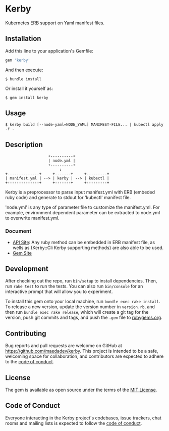 # Kerby

Kubernetes ERB support on Yaml manifest files.

## Installation

Add this line to your application's Gemfile:

```ruby
gem 'kerby'
```

And then execute:

    $ bundle install

Or install it yourself as:

    $ gem install kerby

## Usage

    $ kerby build [--node-yaml=NODE_YAML] MANIFEST-FILE... | kubectl apply -f -

## Description

                       +----------+
                       | node.yml |
                       +----------+
                            ↓
    +--------------+     +-------+     +---------+
    | manifest.yml | --> | kerby | --> | kubectl |
    +--------------+     +-------+     +---------+

Kerby is a preprocessor to parse input manifest.yml with ERB
(embeded ruby code) and generate to stdout for 'kubectl' manifest file.

'node.yml' is any type of parameter file to customize the manifest.yml.
For example, environment dependent parameter can be extracted to node.yml
to overwrite manifest.yml.

### Document

* [API Site](https://www.rubydoc.info/gems/kerby): Any ruby method can be embedded
  in ERB manifest file, as wells as
  {Kerby::Cli Kerby supporting methods} are also able to be used.
* [Gem Site](https://rubygems.org/gems/kerby)

## Development

After checking out the repo, run `bin/setup` to install dependencies. Then, run `rake test` to run the tests. You can also run `bin/console` for an interactive prompt that will allow you to experiment.

To install this gem onto your local machine, run `bundle exec rake install`. To release a new version, update the version number in `version.rb`, and then run `bundle exec rake release`, which will create a git tag for the version, push git commits and tags, and push the `.gem` file to [rubygems.org](https://rubygems.org).

## Contributing

Bug reports and pull requests are welcome on GitHub at https://github.com/maedadev/kerby. This project is intended to be a safe, welcoming space for collaboration, and contributors are expected to adhere to the [code of conduct](https://github.com/maedadev/kerby/blob/master/CODE_OF_CONDUCT.md).


## License

The gem is available as open source under the terms of the [MIT License](https://opensource.org/licenses/MIT).

## Code of Conduct

Everyone interacting in the Kerby project's codebases, issue trackers, chat rooms and mailing lists is expected to follow the [code of conduct](https://github.com/maedadev/kerby/blob/master/CODE_OF_CONDUCT.md).
